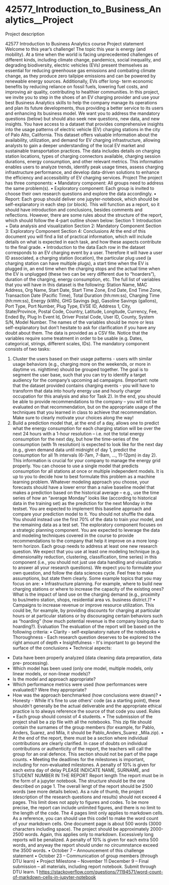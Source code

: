 # 42577_Introduction_to_Business_Analytics__Project

Project description 

42577 Introduction to Business Analytics course
Project statement
Welcome to this year’s challenge!
The topic this year is energy (and mobility). At a time when the world is facing unprecedented
challenges of different kinds, including climate change, pandemics, social inequality, and
degrading biodiversity, electric vehicles (EVs) present themselves as essential for reducing
greenhouse gas emissions and combating climate change, as they produce zero tailpipe
emissions and can be powered by renewable energy sources. Additionally, EVs offer long-
term economic benefits by reducing reliance on fossil fuels, lowering fuel costs, and
improving air quality, contributing to healthier communities.
In this project, we invite you to step in the shoes of an EV charging provider and use your
best Business Analytics skills to help the company manage its operations and plan its future
developments, thus providing a better service to its users and enhancing its business model.
We want you to address the mandatory questions (below) but should also seek new
questions, new data, and new insights.
You have access to a dataset that provides comprehensive insights into the usage patterns
of electric vehicle (EV) charging stations in the city of Palo Alto, California. This dataset
offers valuable information about the availability, utilization, and demand for EV charging
infrastructure, allowing analysts to gain a deeper understanding of the local EV market and
sustainable transportation practices. The data includes details on charging station locations,
types of charging connectors available, charging session durations, energy consumption,
and other relevant metrics. This information enables users to analyze trends, identify peak
usage times, assess charging infrastructure performance, and develop data-driven solutions
to enhance the efficiency and accessibility of EV charging services.
Project
The project has three components:
• Mandatory component: All groups need to address the same problem(s).
• Exploratory component: Each group is invited to choose their own research questions and
explore the data accordingly.
• Report: Each group should deliver one jupyter-notebook, which should be self-explanatory
in each step (or block). This will function as a report, so it should have introduction and
conclusions, besides comments and reflections. However, there are some rules about the
structure of the report, which should follow the 4-part outline shown below:
Section 1: Introduction + Data analysis and visualization
Section 2: Mandatory Component
Section 3: Exploratory Component
Section 4: Conclusions
At the end of this document you will find a list of practical information, which will include
details on what is expected in each task, and how these aspects contribute to the final grade.
• Introduction to the data
Each row in the dataset corresponds to an EV charging event by a user. Therefore it will
have a user ID associated, a charging station (location), the particular plug used (a charging
station can have multiple plugs), a start time when the EV is plugged in, an end time when
the charging stops and the actual time when the EV is unplugged (these two can be very
different due to “hoarders”), duration of the charging, energy consumption, etc. The full list
of variables that you will have in this dataset is the following: Station Name, MAC Address,
Org Name, Start Date, Start Time Zone, End Date, End Time Zone, Transaction Date
(Pacific Time), Total Duration (hh:mm:ss), Charging Time (hh:mm:ss), Energy (kWh), GHG
Savings (kg), Gasoline Savings (gallons), Port Type, Port Number, Plug Type, EVSE ID,
Address 1, City, State/Province, Postal Code, Country, Latitude, Longitude, Currency, Fee,
Ended By, Plug In Event Id, Driver Postal Code, User ID, County, System S/N, Model
Number. The names of the variables should be more or less self-explanatory but don’t
hesitate to ask for clarification if you have any doubt about them.
The data is provided as a CSV file. Notice that the variables require some treatment in order
to be usable (e.g. Dates, categorical, strings, different scales, IDs).
The mandatory component consists of two tasks:
1. Cluster the users based on their usage patterns - users with similar usage behaviors
(e.g., charging more on the weekends, or more in daytime vs. nighttime) should be
grouped together. The goal is to segment the user base, such that you can try to
identify a target audiency for the company’s upcoming ad campaigns. (Important:
note that the dataset provided contains charging events - you will have to transform
that data into hourly energy use and hourly charger occupation for this analysis and
also for Task 2). In the end, you should be able to provide recommendations to the
company – you will not be evaluated on that recommendation, but on the appropriate
usage of the techniques that you learned in class to achieve that recommendation.
Make sure to clearly motivate your choices along the way!
2. Build a prediction model that, at the end of a day, allows one to predict what the
energy consumption for each charging station will be over the next 24 hours with a
1-hour resolution – i.e. not the total energy consumption for the next day, but how the
time-series of the consumption (with 1h resolution) is expected to look like for the
next day (e.g., given demand data until midnight of day 1, predict the consumption
for all 1h intervals (6-7am, 7-8am, …, 11-12pm) in day 2). This information is crucial
for your company to manage the energy grid properly. You can choose to use a single
model that predicts consumption for all stations at once or multiple independent
models. It is up to you to decide how to best formulate this problem as a machine
learning problem. Whatever modeling approach you choose, your forecasts should
have a lower error than a naïve baseline model that makes a prediction based on the
historical average – e.g., use the time series of how an “average Monday” looks like
(according to historical data in the training set) as the prediction for the next Monday
in the testset. You are expected to implement this baseline approach and compare
your prediction model to it. You should not shuffle the data. You should instead use
the first 70% of the data to train your model, and the remaining data as a test set.
The exploratory component focuses on a strategic planning component. You are expected
to leverage the data and modeling techniques covered in the course to provide
recommendations to the company that help it improve on a more long-term horizon. Each
group needs to address at least one new research question. We expect that you use at least
one modeling technique (e.g. dimensionality reduction, clustering, classification, time series)
in this component (i.e., you should not just use data handling and visualization to answer all
your research questions). We expect you to formulate your own question, and follow the
data sciences cycle. Feel free to make assumptions, but state them clearly. Some example
topics that you may focus on are:
• Infrastructure planning. For example, where to build new charging stations or where
to increase the capacity of the existing ones? What is the impact of land use on the
charging demand (e.g., proximity to bus/metro station, shops, residential area vs.
business district.)?
• Campaigns to increase revenue or improve resource utilization. This could be, for
example, by providing discounts for charging at particular hours or at particular
stations or by discouraging certain behaviors such as “hoarding” (how much potential
revenue is the company losing due to hoarding?).
Evaluation
The evaluation of the report will be based on the following criteria:
• Clarity - self-explanatory nature of the notebooks
• Thoroughness - Each research question deserves to be explored to the right amount
of depth
• Insightfulness - It's important to go beyond the surface of the conclusions
• Technical aspects:
- Data have been properly analyzed (data cleaning data preparation, data pre-
processing).
- Which model has been used (only one model, multiple models, only linear
models, or non-linear models)?
- Is the model and approach appropriate?
- Which performance metrics were used (how performances were evaluated)?
Were they appropriate?
- How was the approach benchmarked (how conclusions were drawn)?
• Honesty - While it's fine to use others' code (as a starting point), these shouldn't
generally be the actual deliverable and the appropriate ethical practice is to always
reference the source of that code you used.
Rules
• Each group should consist of 4 students.
• The submission of the project shall be a zip file with all the notebooks. This zip file
should contain the surnames of the group members (for example, for Pablo, Anders,
Suarez, and Mila, it should be Pablo_Anders_Suarez
_Mila.zip).
• At the end of the report, there must be a section where individual contributions are
clearly clarified. In case of doubts on individual contributions or authenticity of the
report, the teachers will call the group for an oral defence. This section should not be
part of the page counts.
• Meeting the deadlines for the milestones is important, including for non-evaluated
milestones. A penalty of 10% is given for each extra day of delay
PLEASE INDICATE NAME, SURNAME, and STUDENT NUMBER IN THE REPORT
Report length
The report must be in the form of a jupyter notebook. The structure should be the one
described on page 1. The overall lengt of the report should be 2500 words (see more details
below). As a rule of thumb, the project (description of the research questions and results)
should not exceed 4 pages. This limit does not apply to figures and codes.
To be more precise, the report can include unlimited figures, and there is no limit to the
length of the code. The 4 pages limit only applies to markdown cells. As a reference, you
can should use this code1 to make the word count of your markdown cells. One document
page is about 500 words (3000 characters including space). The project should be
approximately 2000-2500 words. Again, this applies only to markdown. Excessively long
reports will be penalized. A penalty of 10% is given for each extra 500 words, and anyway
the report should under no circumnstance exceed the 3500 words.
• October 7 – Announcement of this challenge statement
• October 23 – Communication of group members (through DTU learn)
• Project Milestone – November 11
December 9 – Final submission – all materials, including report notebook. Submit through
DTU learn.
1 https://stackoverflow.com/questions/71194571/word-count-of-markdown-cells-in-jupyter-notebook
